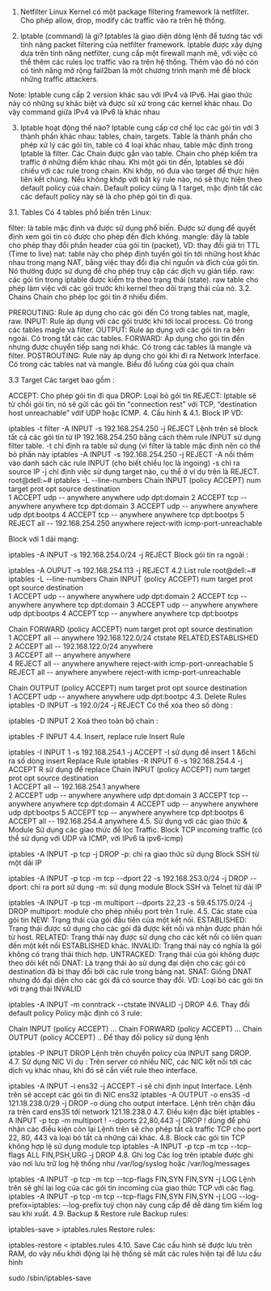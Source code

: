 1. Netfilter
Linux Kernel có một package filtering framework là netfilter. Cho phép allow, drop, modify các traffic vào ra trên hệ thống.

2. Iptable (command) là gì?
Iptables là giao diện dòng lệnh để tương tác với tính năng packet filtering của netfilter framework. Iptable được xây dựng dựa trên tính năng netfilter, cung cấp một firewall mạnh mẽ, với việc có thể thêm các rules lọc traffic vào ra trên hệ thống. Thêm vào đó nó còn có tính năng mở rộng fail2ban là một chương trình mạnh mẽ để block những traffic attackers.

Note: Iptable cung cấp 2 version khác sau với IPv4 và IPv6. Hai giao thức này có những sự khác biệt và được sử xử trong các kernel khác nhau. Do vậy command giữa IPv4 và IPv6 là khác nhau

3. Iptable hoạt động thế nào?
Iptable cung cấp cơ chế lọc các gói tin với 3 thành phần khác nhau: tables, chain, targets. Table là thành phần cho phép xử lý các gói tin, table có 4 loại khác nhau, table mặc định trong Iptable là filter. Các Chain được gắn vào table. Chain cho phép kiểm tra traffic ở những điểm khác nhau. Khi một gói tin đến, Iptables sẽ đối chiếu với các rule trong chain. Khi khớp, nó đưa vào target để thực hiện liên kết chúng. Nếu không khớp với bất kỳ rule nào, nó sẽ thực hiện theo default policy của chain. Default policy cũng là 1 target, mặc định tất các các default policy này sẽ là cho phép gói tin đi qua.

3.1. Tables
Có 4 tables phổ biến trên Linux:

filter: là table mặc định và được sử dụng phổ biến. Được sử dụng để quyết định xem gói tin có được cho phép đến đích không.
mangle: đây là table cho phép thay đổi phần header của gói tin (packet), VD: thay đổi giá trị TTL (Time to live)
nat: table này cho phép định tuyến gói tin tới những host khác nhau trong mạng NAT, bằng việc thay đổi địa chỉ nguồn và đích của gói tin. Nó thường được sử dụng để cho phép truy cập các dịch vụ gián tiếp.
raw: các gói tin trong iptable được kiểm tra theo trạng thái (state). raw table cho phép làm việc với các gói trước khi kernel theo dõi trạng thái của nó.
3.2. Chains
Chain cho phép lọc gói tin ở nhiều điểm.

PREROUTING: Rule áp dụng cho các gói đến Có trong tables nat, magle, raw.
INPUT: Rule áp dụng với các gói trước khi tới local process. Có trong các tables magle và filter.
OUTPUT: Rule áp dụng với các gói tin ra bên ngoài. Có trong tất các các tables.
FORWARD: Áp dụng cho gói tin đến nhưng được chuyển tiếp sang nơi khác. Có trong các tables là mangle và filter.
POSTROUTING: Rule này áp dụng cho gói khi đi ra Network Interface. Có trong các tables nat và mangle.
Biểu đồ luồng của gói qua chain

3.3 Target
Các target bao gồm :

ACCEPT: Cho phép gói tin đi qua
DROP: Loại bỏ gói tin
REJECT: Iptable sẽ từ chối gói tin, nó sẽ gửi các gói tin "connection rest" với TCP, “destination host unreachable” vớif UDP hoặc ICMP.
4. Cấu hình &
4.1. Block IP
VD:

iptables -t filter -A INPUT -s 192.168.254.250 -j REJECT
Lệnh trên sẽ block tất cả các gói tin từ IP 192.168.254.250 bằng cách thêm rule INPUT sử dụng filter table.
-t chỉ định ra table sử dụng (vì filter là table mặc định nên có thể bỏ phần này iptables -A INPUT -s 192.168.254.250 -j REJECT
-A nối thêm vào danh sách các rule INPUT (cho biết chiều lọc là ingoing)
-s chỉ ra source IP
-j chỉ định việc sử dụng target nào, cụ thể ở ví dụ trên là REJECT.
root@dell:~# iptables -L --line-numbers
Chain INPUT (policy ACCEPT)
num  target     prot opt source               destination         
1    ACCEPT     udp  --  anywhere             anywhere             udp dpt:domain
2    ACCEPT     tcp  --  anywhere             anywhere             tcp dpt:domain
3    ACCEPT     udp  --  anywhere             anywhere             udp dpt:bootps
4    ACCEPT     tcp  --  anywhere             anywhere             tcp dpt:bootps
5    REJECT     all  --  192.168.254.250      anywhere             reject-with icmp-port-unreachable

Block với 1 dải mạng:

iptables -A INPUT -s 192.168.254.0/24 -j REJECT
Block gói tin ra ngoài :

iptables -A OUPUT -s 192.168.254.113 -j REJECT
4.2 List rule
root@dell:~# iptables -L --line-numbers
Chain INPUT (policy ACCEPT)
num  target     prot opt source               destination         
1    ACCEPT     udp  --  anywhere             anywhere             udp dpt:domain
2    ACCEPT     tcp  --  anywhere             anywhere             tcp dpt:domain
3    ACCEPT     udp  --  anywhere             anywhere             udp dpt:bootps
4    ACCEPT     tcp  --  anywhere             anywhere             tcp dpt:bootps

Chain FORWARD (policy ACCEPT)
num  target     prot opt source               destination         
1    ACCEPT     all  --  anywhere             192.168.122.0/24     ctstate RELATED,ESTABLISHED
2    ACCEPT     all  --  192.168.122.0/24     anywhere            
3    ACCEPT     all  --  anywhere             anywhere            
4    REJECT     all  --  anywhere             anywhere             reject-with icmp-port-unreachable
5    REJECT     all  --  anywhere             anywhere             reject-with icmp-port-unreachable

Chain OUTPUT (policy ACCEPT)
num  target     prot opt source               destination         
1    ACCEPT     udp  --  anywhere             anywhere             udp dpt:bootpc
4.3. Delete Rules
iptables -D INPUT -s 192.0/24 -j REJECT
Có thể xóa theo số dòng :

iptables -D INPUT 2
Xoá theo toàn bộ chain :

iptables -F INPUT
4.4. Insert, replace rule
Insert Rule

iptables -I INPUT 1 -s 192.168.254.1 -j ACCEPT
-I sử dụng để insert
1 &6chỉ ra số dòng insert Replace Rule
iptables -R INPUT 6 -s 192.168.254.4 -j ACCEPT
R sử dụng để replace
Chain INPUT (policy ACCEPT)
num  target     prot opt source               destination         
1    ACCEPT     all  --  192.168.254.1        anywhere            
2    ACCEPT     udp  --  anywhere             anywhere             udp dpt:domain
3    ACCEPT     tcp  --  anywhere             anywhere             tcp dpt:domain
4    ACCEPT     udp  --  anywhere             anywhere             udp dpt:bootps
5    ACCEPT     tcp  --  anywhere             anywhere             tcp dpt:bootps
6    ACCEPT     all  --  192.168.254.4        anywhere
4.5. Sử dụng với các giao thức & Module
Sử dụng các giao thức để lọc Traffic. Block TCP incoming traffic (có thể sử dụng với UDP và ICMP, với IPv6 là ipv6-icmp)

iptables -A INPUT -p tcp -j DROP
-p: chỉ ra giao thức sử dụng
Block SSH từ một dải IP

iptables -A INPUT -p tcp -m tcp --dport 22 -s 192.168.253.0/24 -j DROP
--dport: chỉ ra port sử dụng
-m: sử dụng module
Block SSH và Telnet từ dải IP

iptables -A INPUT -p tcp -m multiport --dports 22,23 -s 59.45.175.0/24 -j DROP
multiport: module cho phép nhiều port trên 1 rule.
4.5. Các state của gói tin
NEW: Trạng thái của gói đầu tiên của một kết nối.
ESTABLISHED: Trạng thái được sử dụng cho các gói đã được kết nối và nhận được phản hồi từ host.
RELATED: Trạng thái này được sử dụng cho các kết nối có liên quan đến một kết nối ESTABLISHED khác.
INVALID: Trạng thái này có nghĩa là gói không có trạng thái thích hợp.
UNTRACKED: Trạng thái của gói không được theo dõi kết nối
DNAT: Là trạng thái ảo sử dụng đại diện cho các gói có destination đã bị thay đổi bởi các rule trong bảng nat.
SNAT: Giống DNAT nhưng đó đại diện cho các gói đã có source thay đổi.
VD: Loại bỏ các gói tin với trạng thái INVALID

iptables -A INPUT -m conntrack --ctstate INVALID -j DROP
4.6. Thay đổi default policy
Policy mặc định có 3 rule:

Chain INPUT (policy ACCEPT)
...
Chain FORWARD (policy ACCEPT)
...
Chain OUTPUT (policy ACCEPT)
..
Để thay đổi policy sử dụng lệnh

iptables -P INPUT DROP
Lệnh trên chuyển policy của INPUT sang DROP.
4.7. Sử dụng NIC
Ví dụ : Trên server có nhiều NIC, các NIC kết nối tới các dịch vụ khác nhau, khi đó sẽ cần viết rule theo interface.

iptables -A INPUT -i ens32 -j ACCEPT
-i sẽ chỉ định input Interface. Lệnh trên sẽ accept các gói tin đi NIC ens32
iptables -A OUTPUT -o ens35 -d 121.18.238.0/29 -j DROP
-o dùng cho output interface. Lệnh trên chặn đầu ra trên card ens35 tới network 121.18.238.0
4.7. Điều kiện đặc biệt
iptables -A INPUT -p tcp -m multiport ! --dports 22,80,443 -j DROP
! dùng để phủ nhận các điều kiện còn lại
Lệnh trên sẽ cho phép tất cả traffic TCP cho port 22, 80, 443 và loại bỏ tất cả những cái khác.
4.8. Block các gói tin TCP không hợp lệ sử dụng module tcp
iptables -A INPUT -p tcp -m tcp --tcp-flags ALL FIN,PSH,URG -j DROP
4.8. Ghi log
Các log trên iptable được ghi vào nơi lưu trữ log hệ thống như /var/log/syslog hoặc /var/log/messages

iptables -A INPUT -p tcp -m tcp --tcp-flags FIN,SYN FIN,SYN -j LOG
Lệnh trên sẽ ghi lại log của các gói tin incoming của giao thức TCP với các flag.
iptables -A INPUT -p tcp -m tcp --tcp-flags FIN,SYN FIN,SYN -j LOG --log-prefix=iptables:
--log-prefix tuỳ chọn này cung cấp để dễ dàng tìm kiếm log sau khi xuất.
4.9. Backup & Restore rule
Backup rules:

iptables-save > iptables.rules
Restore rules:

iptables-restore < iptables.rules
4.10. Save
Các cấu hình sẽ được lưu trên RAM, do vậy nếu khởi động lại hệ thống sẽ mất các rules hiện tại để lưu cấu hình

sudo /sbin/iptables-save
